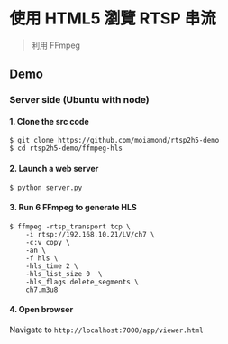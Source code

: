 # 使用 HTML5 瀏覽 RTSP 串流 
> 利用 FFmpeg

## Demo

### Server side (Ubuntu with node)

#### 1. Clone the src code

```shell
$ git clone https://github.com/moiamond/rtsp2h5-demo
$ cd rtsp2h5-demo/ffmpeg-hls
```

#### 2. Launch a web server

```shell
$ python server.py
```
#### 3. Run 6 FFmpeg to generate HLS

```shell
$ ffmpeg -rtsp_transport tcp \
    -i rtsp://192.168.10.21/LV/ch7 \
    -c:v copy \
    -an \
    -f hls \
    -hls_time 2 \
    -hls_list_size 0  \
    -hls_flags delete_segments \
    ch7.m3u8
```

#### 4. Open browser

Navigate to `http://localhost:7000/app/viewer.html`